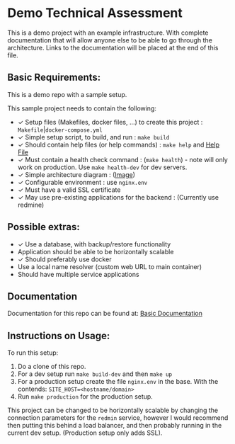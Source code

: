 # Demo Technical Assessment

This is a demo project with an example infrastructure. With complete documentation
that will allow anyone else to be able to go through the architecture. Links to
the documentation will be placed at the end of this file.

## Basic Requirements:

This is a demo repo with a sample setup.

This sample project needs to contain the following:

* ✓ Setup files (Makefiles, docker files, ...) to create this project : `Makefile`|`docker-compose.yml`
* ✓ Simple setup script, to build, and run : `make build`
* ✓ Should contain help files (or help commands) : `make help` and [Help File](docs/index.md)
* ✓ Must contain a health check command : (`make health`) - note will only work on production. Use `make health-dev` for dev servers.
* ✓ Simple architecture diagram : ([Image](docs/infrastructure.png))
* ✓ Configurable environment : use ``nginx.env``
* ✓ Must have a valid SSL certificate
* ✓ May use pre-existing applications for the backend : (Currently use redmine)

## Possible extras:

* ✓ Use a database, with backup/restore functionality
* Application should be able to be horizontally scalable
* ✓ Should preferably use docker
* Use a local name resolver (custom web URL to main container)
* Should have multiple service applications

## Documentation

Documentation for this repo can be found at: [Basic Documentation](docs/index.md)

## Instructions on Usage:

To run this setup:

1. Do a clone of this repo.
2. For a dev setup run `make build-dev` and then `make up`
3. For a production setup create the file `nginx.env` in the base. With the contends: `SITE_HOST=<hostname/domain>`
4. Run `make production` for the production setup.

This project can be changed to be horizontally scalable by changing the connection parameters for the `redmin` service, however I would recommend then putting this behind a load balancer, and then probably running in the current dev setup. (Production setup only adds SSL).
